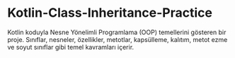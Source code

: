 # Kotlin-Class-Inheritance-Practice
Kotlin koduyla Nesne Yönelimli Programlama (OOP) temellerini gösteren bir proje. Sınıflar, nesneler, özellikler, metotlar, kapsülleme, kalıtım, metot ezme ve soyut sınıflar gibi temel kavramları içerir.
